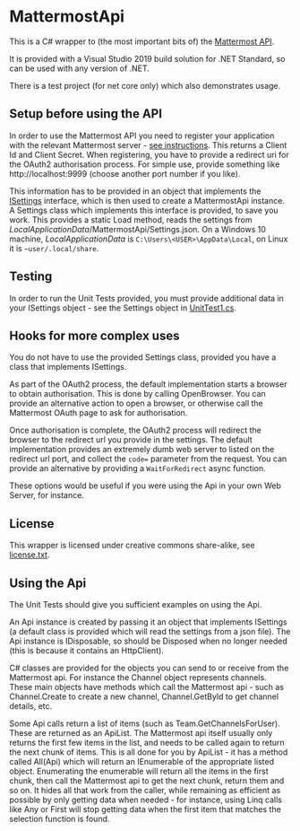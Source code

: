 # MattermostApi

This is a C# wrapper to (the most important bits of) the [Mattermost API](https://api.mattermost.com).

It is provided with a Visual Studio 2019 build solution for .NET Standard, so can be used with any version of .NET.

There is a test project (for net core only) which also demonstrates usage.

## Setup before using the API

In order to use the Mattermost API you need to register your application with the relevant Mattermost server - [see instructions](https://docs.mattermost.com/developer/oauth-2-0-applications.html). This returns a Client Id and Client Secret. When registering, you have to provide a redirect uri for the OAuth2 authorisation process. For simple use, provide something like http://localhost:9999 (choose another port number if you like).

This information has to be provided in an object that implements the [ISettings](../master/MattermostApi/Settings.cs) interface, which is then used to create a MattermostApi instance. A Settings class which implements this interface is provided, to save you work. This provides a static Load method, reads the settings from *LocalApplicationData*/MattermostApi/Settings.json. On a Windows 10 machine, *LocalApplicationData* is `C:\Users\<USER>\AppData\Local`, on Linux it is `~user/.local/share`.

## Testing

In order to run the Unit Tests provided, you must provide additional data in your ISettings object - see the Settings object in [UnitTest1.cs](../master/Tests/UnitTest1.cs).

## Hooks for more complex uses

You do not have to use the provided Settings class, provided you have a class that implements ISettings.

As part of the OAuth2 process, the default implementation starts a browser to obtain authorisation. This is done by calling OpenBrowser. You can provide an alternative action to open a browser, or otherwise call the Mattermost OAuth page to ask for authorisation.

Once authorisation is complete, the OAuth2 process will redirect the browser to the redirect url you provide in the settings. The default implementation provides an extremely dumb web server to listed on the redirect url port, and collect the `code=` parameter from the request. You can provide an alternative by providing a `WaitForRedirect` async function.

These options would be useful if you were using the Api in your own Web Server, for instance.

## License

This wrapper is licensed under creative commons share-alike, see [license.txt](../master/license.txt).

## Using the Api

The Unit Tests should give you sufficient examples on using the Api.

An Api instance is created by passing it an object that implements ISettings (a default class is provided which will read the settings from a json file). The Api instance is IDisposable, so should be Disposed when no longer needed (this is because it contains an HttpClient).

C# classes are provided for the objects you can send to or receive from the Mattermost api. For instance the Channel object represents channels. These main objects have methods which call the Mattermost api - such as Channel.Create to create a new channel, Channel.GetById to get channel details, etc.

Some Api calls return a list of items (such as Team.GetChannelsForUser). These are returned as an ApiList<Channel>. The Mattermost api itself usually only returns the first few items in the list, and needs to be called again to return the next chunk of items. This is all done for you by ApiList - it has a method called All(Api) which will return an IEnumerable of the appropriate listed object. Enumerating the enumerable will return all the items in the first chunk, then call the Mattermost api to get the next chunk, return them and so on. It hides all that work from the caller, while remaining as efficient as possible by only getting data when needed - for instance, using Linq calls like Any or First will stop getting data when the first item that matches the selection function is found.



